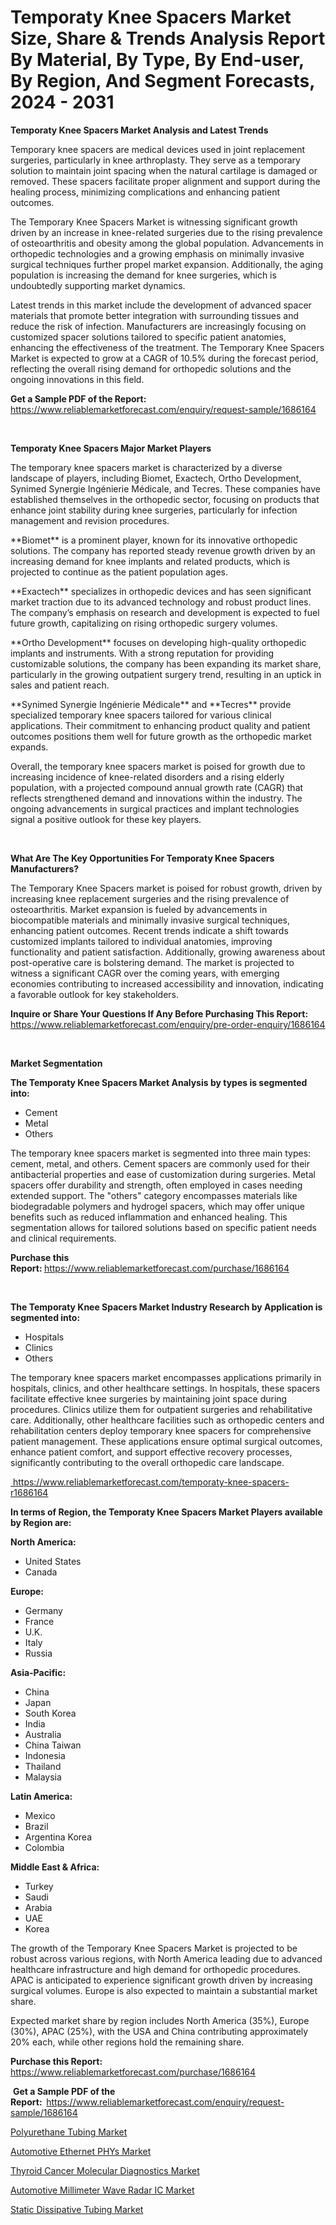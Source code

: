 <p><h1>Temporaty Knee Spacers Market Size, Share & Trends Analysis Report By Material, By Type, By End-user, By Region, And Segment Forecasts, 2024 - 2031</h1></p><p><strong>Temporaty Knee Spacers Market Analysis and Latest Trends</strong></p>
<p><p>Temporary knee spacers are medical devices used in joint replacement surgeries, particularly in knee arthroplasty. They serve as a temporary solution to maintain joint spacing when the natural cartilage is damaged or removed. These spacers facilitate proper alignment and support during the healing process, minimizing complications and enhancing patient outcomes.</p><p>The Temporary Knee Spacers Market is witnessing significant growth driven by an increase in knee-related surgeries due to the rising prevalence of osteoarthritis and obesity among the global population. Advancements in orthopedic technologies and a growing emphasis on minimally invasive surgical techniques further propel market expansion. Additionally, the aging population is increasing the demand for knee surgeries, which is undoubtedly supporting market dynamics.</p><p>Latest trends in this market include the development of advanced spacer materials that promote better integration with surrounding tissues and reduce the risk of infection. Manufacturers are increasingly focusing on customized spacer solutions tailored to specific patient anatomies, enhancing the effectiveness of the treatment. The Temporary Knee Spacers Market is expected to grow at a CAGR of 10.5% during the forecast period, reflecting the overall rising demand for orthopedic solutions and the ongoing innovations in this field.</p></p>
<p><strong>Get a Sample PDF of the Report:&nbsp;</strong> <a href="https://www.reliablemarketforecast.com/enquiry/request-sample/1686164?utm_campaign=1140&utm_medium=2&utm_source=Github&utm_content=ia&utm_term=06102024&utm_id=temporaty-knee-spacers">https://www.reliablemarketforecast.com/enquiry/request-sample/1686164</a></p>
<p>&nbsp;</p>
<p><strong>Temporaty Knee Spacers Major Market Players</strong></p>
<p><p>The temporary knee spacers market is characterized by a diverse landscape of players, including Biomet, Exactech, Ortho Development, Synimed Synergie Ingénierie Médicale, and Tecres. These companies have established themselves in the orthopedic sector, focusing on products that enhance joint stability during knee surgeries, particularly for infection management and revision procedures.</p><p>**Biomet** is a prominent player, known for its innovative orthopedic solutions. The company has reported steady revenue growth driven by an increasing demand for knee implants and related products, which is projected to continue as the patient population ages.</p><p>**Exactech** specializes in orthopedic devices and has seen significant market traction due to its advanced technology and robust product lines. The company’s emphasis on research and development is expected to fuel future growth, capitalizing on rising orthopedic surgery volumes.</p><p>**Ortho Development** focuses on developing high-quality orthopedic implants and instruments. With a strong reputation for providing customizable solutions, the company has been expanding its market share, particularly in the growing outpatient surgery trend, resulting in an uptick in sales and patient reach.</p><p>**Synimed Synergie Ingénierie Médicale** and **Tecres** provide specialized temporary knee spacers tailored for various clinical applications. Their commitment to enhancing product quality and patient outcomes positions them well for future growth as the orthopedic market expands.</p><p>Overall, the temporary knee spacers market is poised for growth due to increasing incidence of knee-related disorders and a rising elderly population, with a projected compound annual growth rate (CAGR) that reflects strengthened demand and innovations within the industry. The ongoing advancements in surgical practices and implant technologies signal a positive outlook for these key players.</p></p>
<p>&nbsp;</p>
<p><strong>What Are The Key Opportunities For Temporaty Knee Spacers Manufacturers?</strong></p>
<p><p>The Temporary Knee Spacers market is poised for robust growth, driven by increasing knee replacement surgeries and the rising prevalence of osteoarthritis. Market expansion is fueled by advancements in biocompatible materials and minimally invasive surgical techniques, enhancing patient outcomes. Recent trends indicate a shift towards customized implants tailored to individual anatomies, improving functionality and patient satisfaction. Additionally, growing awareness about post-operative care is bolstering demand. The market is projected to witness a significant CAGR over the coming years, with emerging economies contributing to increased accessibility and innovation, indicating a favorable outlook for key stakeholders.</p></p>
<p><strong>Inquire or Share Your Questions If Any Before Purchasing This Report:</strong> <a href="https://www.reliablemarketforecast.com/enquiry/pre-order-enquiry/1686164?utm_campaign=1140&utm_medium=2&utm_source=Github&utm_content=ia&utm_term=06102024&utm_id=temporaty-knee-spacers">https://www.reliablemarketforecast.com/enquiry/pre-order-enquiry/1686164</a></p>
<p>&nbsp;</p>
<p><strong>Market Segmentation</strong></p>
<p><strong>The Temporaty Knee Spacers Market Analysis by types is segmented into:</strong></p>
<p><ul><li>Cement</li><li>Metal</li><li>Others</li></ul></p>
<p><p>The temporary knee spacers market is segmented into three main types: cement, metal, and others. Cement spacers are commonly used for their antibacterial properties and ease of customization during surgeries. Metal spacers offer durability and strength, often employed in cases needing extended support. The "others" category encompasses materials like biodegradable polymers and hydrogel spacers, which may offer unique benefits such as reduced inflammation and enhanced healing. This segmentation allows for tailored solutions based on specific patient needs and clinical requirements.</p></p>
<p><strong>Purchase this Report:&nbsp;</strong><a href="https://www.reliablemarketforecast.com/purchase/1686164?utm_campaign=1140&utm_medium=2&utm_source=Github&utm_content=ia&utm_term=06102024&utm_id=temporaty-knee-spacers">https://www.reliablemarketforecast.com/purchase/1686164</a></p>
<p>&nbsp;</p>
<p><strong>The Temporaty Knee Spacers Market Industry Research by Application is segmented into:</strong></p>
<p><ul><li>Hospitals</li><li>Clinics</li><li>Others</li></ul></p>
<p><p>The temporary knee spacers market encompasses applications primarily in hospitals, clinics, and other healthcare settings. In hospitals, these spacers facilitate effective knee surgeries by maintaining joint space during procedures. Clinics utilize them for outpatient surgeries and rehabilitative care. Additionally, other healthcare facilities such as orthopedic centers and rehabilitation centers deploy temporary knee spacers for comprehensive patient management. These applications ensure optimal surgical outcomes, enhance patient comfort, and support effective recovery processes, significantly contributing to the overall orthopedic care landscape.</p></p>
<p><a href="https://www.reliablemarketforecast.com/temporaty-knee-spacers-r1686164?utm_campaign=1140&utm_medium=2&utm_source=Github&utm_content=ia&utm_term=06102024&utm_id=temporaty-knee-spacers">&nbsp;https://www.reliablemarketforecast.com/temporaty-knee-spacers-r1686164</a></p>
<p><strong>In terms of Region, the Temporaty Knee Spacers Market Players available by Region are:</strong></p>
<p>
    <p> <strong> North America: </strong>
        <ul>
            <li>United States</li>
            <li>Canada</li>
        </ul>
        </p> 
    <p> <strong> Europe: </strong>
        <ul>
            <li>Germany</li>
            <li>France</li>
            <li>U.K.</li>
            <li>Italy</li>
            <li>Russia</li>
        </ul>
        </p> 
    <p> <strong> Asia-Pacific: </strong>
        <ul>
            <li>China</li>
            <li>Japan</li>
            <li>South Korea</li>
            <li>India</li>
            <li>Australia</li>
            <li>China Taiwan</li>
            <li>Indonesia</li>
            <li>Thailand</li>
            <li>Malaysia</li>
        </ul>
        </p> 
    <p> <strong> Latin America: </strong>
        <ul>
            <li>Mexico</li>
            <li>Brazil</li>
            <li>Argentina Korea</li>
            <li>Colombia</li>
        </ul>
        </p> 
    <p> <strong> Middle East & Africa: </strong>
        <ul>
            <li>Turkey</li>
            <li>Saudi</li>
            <li>Arabia</li>
            <li>UAE</li>
            <li>Korea</li>
        </ul>
    </p>
    </p>
<p><p>The growth of the Temporary Knee Spacers Market is projected to be robust across various regions, with North America leading due to advanced healthcare infrastructure and high demand for orthopedic procedures. APAC is anticipated to experience significant growth driven by increasing surgical volumes. Europe is also expected to maintain a substantial market share. </p><p>Expected market share by region includes North America (35%), Europe (30%), APAC (25%), with the USA and China contributing approximately 20% each, while other regions hold the remaining share.</p></p>
<p><strong>Purchase this Report: </strong><a href="https://www.reliablemarketforecast.com/purchase/1686164?utm_campaign=1140&utm_medium=2&utm_source=Github&utm_content=ia&utm_term=06102024&utm_id=temporaty-knee-spacers">https://www.reliablemarketforecast.com/purchase/1686164</a></p>
<p>&nbsp;<strong>Get a Sample PDF of the Report:&nbsp;&nbsp;</strong><a href="https://www.reliablemarketforecast.com/enquiry/request-sample/1686164?utm_campaign=1140&utm_medium=2&utm_source=Github&utm_content=ia&utm_term=06102024&utm_id=temporaty-knee-spacers">https://www.reliablemarketforecast.com/enquiry/request-sample/1686164</a></p>
<p><strong></strong></p>
<p><p><a href="https://www.linkedin.com/pulse/polyurethane-tubing-market-overview-global-trends-future-blkae?utm_campaign=1140&utm_medium=2&utm_source=Github&utm_content=ia&utm_term=06102024&utm_id=temporaty-knee-spacers">Polyurethane Tubing Market</a></p><p><a href="https://issuu.com/reportprime-2/docs/automotive-ethernet-phys-market-siz_77ed4d7847a20b?utm_campaign=1140&utm_medium=2&utm_source=Github&utm_content=ia&utm_term=06102024&utm_id=temporaty-knee-spacers">Automotive Ethernet PHYs Market</a></p><p><a href="https://github.com/AKSHATREPORTPRIME/Market-Research-Report-List-6/blob/main/thyroid-cancer-molecular-diagnostics-market.md?utm_campaign=1140&utm_medium=2&utm_source=Github&utm_content=ia&utm_term=06102024&utm_id=temporaty-knee-spacers">Thyroid Cancer Molecular Diagnostics Market</a></p><p><a href="https://issuu.com/reportprime-2/docs/automotive-millimeter-wave-radar-ic_ef269c9443fe2d?utm_campaign=1140&utm_medium=2&utm_source=Github&utm_content=ia&utm_term=06102024&utm_id=temporaty-knee-spacers">Automotive Millimeter Wave Radar IC Market</a></p><p><a href="https://www.linkedin.com/pulse/static-dissipative-tubing-market-size-share-growth-analysis-7f0ee?utm_campaign=1140&utm_medium=2&utm_source=Github&utm_content=ia&utm_term=06102024&utm_id=temporaty-knee-spacers">Static Dissipative Tubing Market</a></p></p>